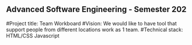 ## Advanced Software Engineering - Semester 202
#Project title: 
Team Workboard
#Vision:
We would like to have tool that support people from different locations work as 1 team.
#Technical stack:
HTML/CSS
Javascript
